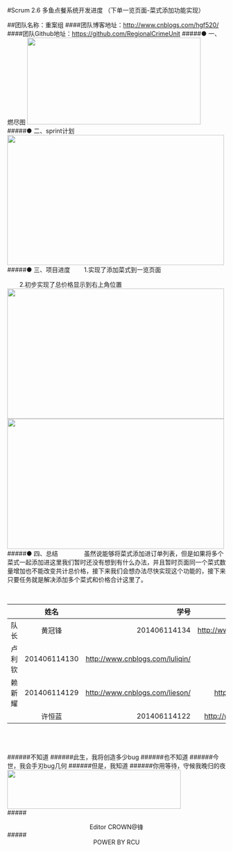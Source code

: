 #Scrum 2.6 多鱼点餐系统开发进度  （下单一览页面-菜式添加功能实现）

##团队名称：重案组
####团队博客地址：http://www.cnblogs.com/hgf520/
####团队Github地址：https://github.com/RegionalCrimeUnit
#####●  一、燃尽图
<img src="http://images2015.cnblogs.com/blog/808610/201612/808610-20161203133628818-1572065408.png" width = "400" height = "200" />
#####● 二、sprint计划
<img src="http://images2015.cnblogs.com/blog/808610/201612/808610-20161202111533646-2050139659.png" width = "500" height = "300" />
#####● 三、项目进度
　　1.实现了添加菜式到一览页面

　　2.初步实现了总价格显示到右上角位置<br />
<img src="http://images2015.cnblogs.com/blog/808610/201612/808610-20161203142420365-249046788.png" width = "500" height = "300" /><br />
<img src="http://images2015.cnblogs.com/blog/808610/201612/808610-20161203142428084-32135166.png" width = "500" height = "300" />
#####● 四、总结　　
　　虽然说能够将菜式添加进订单列表，但是如果将多个菜式一起添加进这里我们暂时还没有想到有什么办法，并且暂时页面同一个菜式数量增加也不能改变共计总价格，接下来我们会想办法尽快实现这个功能的，接下来只要任务就是解决添加多个菜式和价格合计这里了。






<br />


||姓名|学号	|博客链接|	Github链接	|
| ------------- |:-------------:| -----:|-----:| -----:| 
队长|黄冠锋|201406114134|	http://www.cnblogs.com/hgf520/	 |https://github.com/crown999
 |卢利钦|201406114130|	http://www.cnblogs.com/luliqin/	|https://github.com/luliqin
 |赖新耀	|201406114129	|http://www.cnblogs.com/lieson/	|https://github.com/Laixinyao
	|许恒蓝		|201406114122	|	http://www.cnblogs.com/xhlbk/		|https://github.com/xuhenglan


<br /><br /><br />
######不知道
######此生，我将创造多少bug
######也不知道
######今世，我会手刃bug几何
######但是，我知道
######你用等待，守候我晚归的夜
<img src="http://images2015.cnblogs.com/blog/808610/201611/808610-20161117181926451-1189192432.gif" width = "400" height = "90" />
<br />
#####<center>Editor CROWN@锋</center >
#####<center>POWER BY RCU</center >




